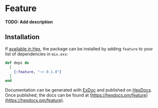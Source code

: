 # Feature

**TODO: Add description**

## Installation

If [available in Hex](https://hex.pm/docs/publish), the package can be installed
by adding `feature` to your list of dependencies in `mix.exs`:

```elixir
def deps do
  [
    {:feature, "~> 0.1.0"}
  ]
end
```

Documentation can be generated with [ExDoc](https://github.com/elixir-lang/ex_doc)
and published on [HexDocs](https://hexdocs.pm). Once published, the docs can
be found at [https://hexdocs.pm/feature](https://hexdocs.pm/feature).

